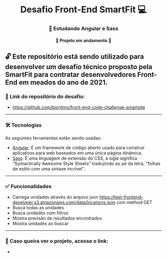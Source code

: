 <h1 align="center"> Desafio Front-End SmartFit 💻 </h1>

<h3 align="center"> 🥇 Estudando Angular e Sass </h3>
           
<h4 align="center"> 
    🚧 Projeto em andamento 🚧

</h4>

## 🔓 Este repositório está sendo utilizado para desenvolver um desafio técnico proposto pela SmartFit para contratar desenvolvedores Front-End em meados do ano de 2021.

### 🔗 Link do repositório do desafio:
- https://github.com/bioritmo/front-end-code-challenge-smartsite

------

### 🛠 Tecnologias

As seguintes ferramentas estão sendo usadas:

- [Angular](https://angular.io): É um framework de código aberto usado para construir aplicativos para web baseados em uma única página dinâmica.
- [Sass](https://sass-lang.com): É uma linguagem de extensão do CSS, a sigla significa “Syntactically Awesome Style Sheets” traduzindo ao pé da letra, "folhas de estilo com uma sintaxe incrível".

------

### ✅ Funcionalidades

- Carrega unidades através do arquivo json https://test-frontend-developer.s3.amazonaws.com/data/locations.json com method GET
- Busca todas as unidades
- Busca unidades com filtros
- Mostra previsão de resultados encontrados
- Mostra unidades ao buscar

------

### 🤝 Caso queira ver o projeto, acesse o link:

- 
